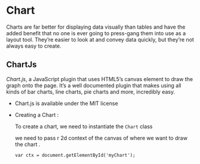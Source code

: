 # Chart

Charts are far better for displaying data visually than tables and have the added benefit that no one is ever going to press-gang them into use as a layout tool. They’re easier to look at and convey data quickly, but they’re not always easy to create.

## ChartJs
 *Chart.js*, a JavaScript plugin that uses HTML5’s canvas element to draw the graph onto the page. It’s a well documented plugin that makes using all kinds of bar charts, line charts, pie charts and more, incredibly easy.

 - Chart.js is available under the MIT license

 - Creating a Chart :
 
    To create a chart, we need to instantiate the ```Chart``` class

     we need to pass r 2d context of the canvas of where we want to draw the chart .

     ```var ctx = document.getElementById('myChart');```